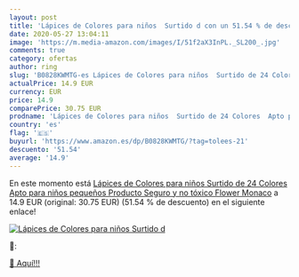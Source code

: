 ```yaml
---
layout: post
title: 'Lápices de Colores para niños  Surtido d con un 51.54 % de descuento'
date: 2020-05-27 13:04:11
image: 'https://m.media-amazon.com/images/I/51f2aX3InPL._SL200_.jpg'
comments: true
category: ofertas
author: ring
slug: 'B0828KWMTG-es Lápices de Colores para niños  Surtido de 24 Colores  Apto para niños pequeños  Producto Seguro y no tóxico Flower Monaco'
actualPrice: 14.9 EUR
currency: EUR
price: 14.9
comparePrice: 30.75 EUR
prodname: 'Lápices de Colores para niños  Surtido de 24 Colores  Apto para niños pequeños  Producto Seguro y no tóxico Flower Monaco'
country: 'es'
flag: '🇪🇸'
buyurl: 'https://www.amazon.es/dp/B0828KWMTG/?tag=tolees-21'
descuento: '51.54'
average: '14.9'
---
```


En este momento está [Lápices de Colores para niños  Surtido de 24 Colores  Apto para niños pequeños  Producto Seguro y no tóxico Flower Monaco](https://www.amazon.es/dp/B0828KWMTG/?tag=tolees-21) a 14.9 EUR (original: 30.75 EUR) (51.54 %  de descuento) en el siguiente enlace!

[![Lápices de Colores para niños  Surtido d](https://m.media-amazon.com/images/I/51f2aX3InPL._SL200_.jpg)](https://www.amazon.es/dp/B0828KWMTG/?tag=tolees-21)

🔎:


[🛒 Aquí!!!](https://www.amazon.es/dp/B0828KWMTG/?tag=tolees-21)
